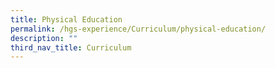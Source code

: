 ```yaml
---
title: Physical Education
permalink: /hgs-experience/Curriculum/physical-education/
description: ""
third_nav_title: Curriculum
---
```

